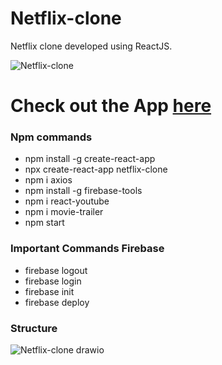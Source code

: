 # Netflix-clone
Netflix clone developed using ReactJS. 

![Netflix-clone](https://user-images.githubusercontent.com/54352476/148720332-8406d21d-dd1e-4626-af5e-aec53f17419d.gif)

# Check out the App [here](https://vish-netflix-clone.web.app/)

### Npm commands
- npm install -g create-react-app
- npx create-react-app netflix-clone
- npm i axios
- npm install -g firebase-tools
- npm i react-youtube
- npm i movie-trailer
- npm start

### Important Commands Firebase
- firebase logout
- firebase login
- firebase init
- firebase deploy

### Structure
![Netflix-clone drawio](https://user-images.githubusercontent.com/54352476/148721387-5525c000-afc3-4c1e-b66f-cbb4a6bd98e0.png)
